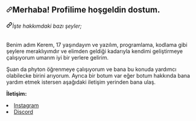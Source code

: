 <h2><a id="user-content-hi-there-im-a-simple-boy-who-loves-learning-and-searching-stuff" class="anchor" aria-hidden="true" href="#hi-there-im-a-simple-boy-who-loves-learning-and-searching-stuff"><svg class="octicon octicon-link" viewBox="0 0 16 16" version="1.1" width="16" height="16" aria-hidden="true"><path fill-rule="evenodd" d="M7.775 3.275a.75.75 0 001.06 1.06l1.25-1.25a2 2 0 112.83 2.83l-2.5 2.5a2 2 0 01-2.83 0 .75.75 0 00-1.06 1.06 3.5 3.5 0 004.95 0l2.5-2.5a3.5 3.5 0 00-4.95-4.95l-1.25 1.25zm-4.69 9.64a2 2 0 010-2.83l2.5-2.5a2 2 0 012.83 0 .75.75 0 001.06-1.06 3.5 3.5 0 00-4.95 0l-2.5 2.5a3.5 3.5 0 004.95 4.95l1.25-1.25a.75.75 0 00-1.06-1.06l-1.25 1.25a2 2 0 01-2.83 0z"></path></svg></a>Merhaba! Profilime hoşgeldin dostum.</h2>
<h6><a id="user-content-calm-down-this-is-who-i-am" class="anchor" aria-hidden="true" href="#calm-down-this-is-who-i-am"><svg class="octicon octicon-link" viewBox="0 0 16 16" version="1.1" width="16" height="16" aria-hidden="true"><path fill-rule="evenodd" d="M7.775 3.275a.75.75 0 001.06 1.06l1.25-1.25a2 2 0 112.83 2.83l-2.5 2.5a2 2 0 01-2.83 0 .75.75 0 00-1.06 1.06 3.5 3.5 0 004.95 0l2.5-2.5a3.5 3.5 0 00-4.95-4.95l-1.25 1.25zm-4.69 9.64a2 2 0 010-2.83l2.5-2.5a2 2 0 012.83 0 .75.75 0 001.06-1.06 3.5 3.5 0 00-4.95 0l-2.5 2.5a3.5 3.5 0 004.95 4.95l1.25-1.25a.75.75 0 00-1.06-1.06l-1.25 1.25a2 2 0 01-2.83 0z"></path></svg></a>İşte hakkımdaki bazı şeyler;</h6>
<p>Benim adım Kerem, 17 yaşındayım ve yazılım, programlama, kodlama gibi şeylere meraklıyımdır ve elimden geldiği kadarıyla kendimi geliştirmeye çalışıyorum umarım iyi bir yerlere gelirim.</p>
<p>Şuan da phyton öğrenmeye çalışıyorum ve bana bu konuda yardımcı olabilecke birini arıyorum. Ayrıca bir botum var eğer botum hakkında bana yardım etmek istersen aşağıdaki iletişim yerinden bana ulaş.</p>

<p><strong><strong>İletişim:</strong></strong></p>
<li><a href="https://www.instagram.com/twenzyyy/?hl=tr" rel="nofollow">Instagram</a></li>
<li><a href="https://discord.com/users/730756422710722701" rel="nofollow">Discord</a></li>
</ul>
